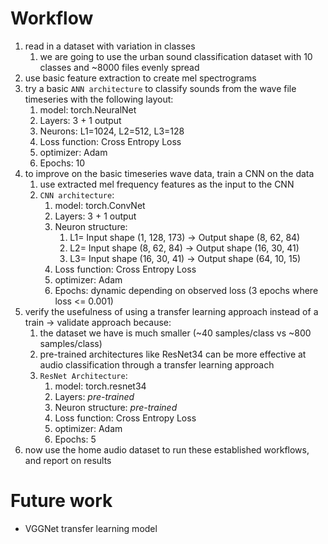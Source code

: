 # Workflow
1. read in a dataset with variation in classes
    1. we are going to use the urban sound classification dataset with 10 classes and ~8000 files evenly spread
2. use basic feature extraction to create mel spectrograms
3. try a basic `ANN architecture` to classify sounds from the wave file timeseries with the following layout:
    1. model: torch.NeuralNet
    2. Layers: 3 + 1 output
    3. Neurons: L1=1024, L2=512, L3=128
    4. Loss function: Cross Entropy Loss
    5. optimizer: Adam
    6. Epochs: 10
4. to improve on the basic timeseries wave data, train a CNN on the data
    1. use extracted mel frequency features as the input to the CNN
    2. `CNN architecture`:
        1. model: torch.ConvNet
        2. Layers: 3 + 1 output
        3. Neuron structure: 
            1. L1= Input shape (1, 128, 173) ->  Output shape (8, 62, 84) 
            2. L2= Input shape (8, 62, 84) -> Output shape (16, 30, 41)
            3. L3= Input shape (16, 30, 41) -> Output shape (64, 10, 15)
        4. Loss function: Cross Entropy Loss
        5. optimizer: Adam
        6. Epochs: dynamic depending on observed loss (3 epochs where loss <= 0.001)
5. verify the usefulness of using a transfer learning approach instead of a train -> validate approach because:
    1. the dataset we have is much smaller (~40 samples/class vs ~800 samples/class)
    2. pre-trained architectures like ResNet34 can be more effective at audio classification through a transfer learning approach
    3. `ResNet Architecture`:
        1. model: torch.resnet34
        2. Layers: *pre-trained*
        3. Neuron structure: *pre-trained*
        4. Loss function: Cross Entropy Loss
        5. optimizer: Adam
        6. Epochs: 5
6. now use the home audio dataset to run these established workflows, and report on results

# Future work
- VGGNet transfer learning model
